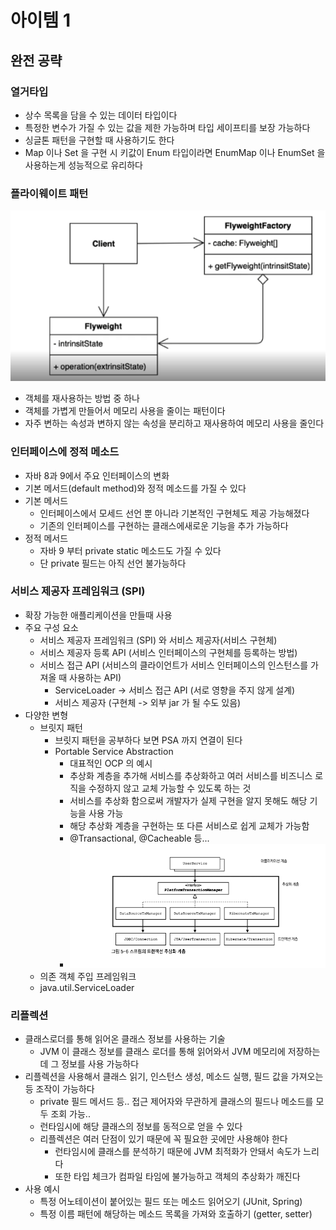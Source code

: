 # 아이템 1
## 완전 공략

### 열거타입
* 상수 목록을 담을 수 있는 데이터 타입이다
* 특정한 변수가 가질 수 있는 값을 제한 가능하며 타입 세이프티를 보장 가능하다
* 싱글톤 패턴을 구현할 때 사용하기도 한다
* Map 이나 Set 을 구현 시 키값이 Enum 타입이라면 EnumMap 이나 EnumSet 을 사용하는게 성능적으로 유리하다

### 플라이웨이트 패턴
![img.png](img.png)
* 객체를 재사용하는 방법 중 하나
* 객체를 가볍게 만들어서 메모리 사용을 줄이는 패턴이다
* 자주 변하는 속성과 변하지 않는 속성을 분리하고 재사용하여 메모리 사용을 줄인다

### 인터페이스에 정적 메소드
* 자바 8과 9에서 주요 인터페이스의 변화
* 기본 메서드(default method)와 정적 메소드를 가질 수 있다
* 기본 메서드
  * 인터페이스에서 모세드 선언 뿐 아니라 기본적인 구현체도 제공 가능해졌다
  * 기존의 인터페이스를 구현하는 클래스에새로운 기능을 추가 가능하다
* 정적 메서드
  * 자바 9 부터 private static 메소드도 가질 수 있다
  * 단 private 필드는 아직 선언 불가능하다

### 서비스 제공자 프레임워크 (SPI)
* 확장 가능한 애플리케이션을 만들때 사용
* 주요 구성 요소
  * 서비스 제공자 프레임워크 (SPI) 와 서비스 제공자(서비스 구현체)
  * 서비스 제공자 등록 API (서비스 인터페이스의 구현체를 등록하는 방법)
  * 서비스 접근 API (서비스의 클라이언트가 서비스 인터페이스의 인스턴스를 가져올 때 사용하는 API)
    * ServiceLoader -> 서비스 접근 API (서로 영향을 주지 않게 설계)
    * 서비스 제공자 (구현체 -> 외부 jar 가 될 수도 있음)
* 다양한 변형
  * 브릿지 패턴
    * 브릿지 패턴을 공부하다 보면 PSA 까지 연결이 된다
    * Portable Service Abstraction
      * 대표적인 OCP 의 예시 
      * 추상화 계층을 추가해 서비스를 추상화하고 여러 서비스를 비즈니스 로직을 수정하지 않고 교체 가능할 수 있도록 하는 것
      * 서비스를 추상화 함으로써 개발자가 실제 구현을 알지 못해도 해당 기능을 사용 가능
      * 해당 추상화 계층을 구현하는 또 다른 서비스로 쉽게 교체가 가능함
      * @Transactional, @Cacheable 등...
      * ![img_1.png](img_1.png)
  * 의존 객체 주입 프레임워크
  * java.util.ServiceLoader

### 리플렉션
* 클래스로더를 통해 읽어온 클래스 정보를 사용하는 기술
  * JVM 이 클래스 정보를 클래스 로더를 통해 읽어와서 JVM 메모리에 저장하는데 그 정보를 사용 가능하다
* 리플렉션을 사용해서 클래스 읽기, 인스턴스 생성, 메소드 실행, 필드 값을 가져오는 등 조작이 가능하다
  * private 필드 메서드 등.. 접근 제어자와 무관하게 클래스의 필드나 메소드를 모두 조회 가능..
  * 런타임시에 해당 클래스의 정보를 동적으로 얻을 수 있다
  * 리플렉션은 여러 단점이 있기 때문에 꼭 필요한 곳에만 사용해야 한다
    * 런타임시에 클래스를 분석하기 때문에 JVM 최적화가 안돼서 속도가 느리다
    * 또한 타입 체크가 컴파일 타임에 불가능하고 객체의 추상화가 깨진다
* 사용 예시
  * 특정 어노테이션이 붙어있는 필드 또는 메소드 읽어오기 (JUnit, Spring)
  * 특정 이름 패턴에 해당하는 메소드 목록을 가져와 호출하기 (getter, setter)